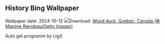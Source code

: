 ## History Bing Wallpaper
Wallpaper date: 2024-10-12
![](https://www.bing.com/th?id=OHR.QuebecDuck_EN-GB1003424458_UHD.jpg&w=1000)Download: [Wood duck, Quebec, Canada (© Maxime Riendeau/Getty Images)](https://www.bing.com/th?id=OHR.QuebecDuck_EN-GB1003424458_UHD.jpg)

Auto get programm by LtgX
